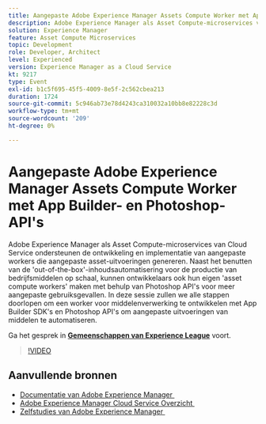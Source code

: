 ```yaml
---
title: Aangepaste Adobe Experience Manager Assets Compute Worker met App Builder- en Photoshop-API's
description: Adobe Experience Manager als Asset Compute-microservices van Cloud Service ondersteunen de ontwikkeling en implementatie van aangepaste workers die aangepaste asset-uitvoeringen genereren. Naast het benutten van de 'out-of-the-box'-inhoudsautomatisering voor de productie van bedrijfsmiddelen op schaal, kunnen ontwikkelaars ook hun eigen 'asset compute workers' maken met behulp van Photoshop API's voor meer aangepaste gebruiksgevallen. In deze sessie zullen we alle stappen doorlopen om een worker voor middelenverwerking te ontwikkelen met App Builder SDK's en Photoshop API's om aangepaste uitvoeringen van middelen te automatiseren.
solution: Experience Manager
feature: Asset Compute Microservices
topic: Development
role: Developer, Architect
level: Experienced
version: Experience Manager as a Cloud Service
kt: 9217
type: Event
exl-id: b1c5f695-45f5-4009-8e5f-2c562cbea213
duration: 1724
source-git-commit: 5c946ab73e78d4243ca310032a10bb8e82228c3d
workflow-type: tm+mt
source-wordcount: '209'
ht-degree: 0%

---
```


# Aangepaste Adobe Experience Manager Assets Compute Worker met App Builder- en Photoshop-API&#39;s

Adobe Experience Manager als Asset Compute-microservices van Cloud Service ondersteunen de ontwikkeling en implementatie van aangepaste workers die aangepaste asset-uitvoeringen genereren. Naast het benutten van de &#39;out-of-the-box&#39;-inhoudsautomatisering voor de productie van bedrijfsmiddelen op schaal, kunnen ontwikkelaars ook hun eigen &#39;asset compute workers&#39; maken met behulp van Photoshop API&#39;s voor meer aangepaste gebruiksgevallen. In deze sessie zullen we alle stappen doorlopen om een worker voor middelenverwerking te ontwikkelen met App Builder SDK&#39;s en Photoshop API&#39;s om aangepaste uitvoeringen van middelen te automatiseren.

Ga het gesprek in **[Gemeenschappen van Experience League &#x200B;](https://adobe.ly/3F6f5sG)** voort.

>[!VIDEO](https://video.tv.adobe.com/v/337769/?quality=12&learn=on&hidetitle=true)

## Aanvullende bronnen

- [&#x200B; Documentatie van Adobe Experience Manager &#x200B;](https://experienceleague.adobe.com/docs/experience-manager-cloud-service.html?lang=nl-NL)
- [&#x200B; Adobe Experience Manager Cloud Service Overzicht &#x200B;](https://experienceleague.adobe.com/docs/experience-manager-cloud-service/overview/home.html?lang=nl-NL)
- [&#x200B; Zelfstudies van Adobe Experience Manager &#x200B;](https://experienceleague.adobe.com/docs/experience-manager-tutorials.html?lang=nl-NL)
